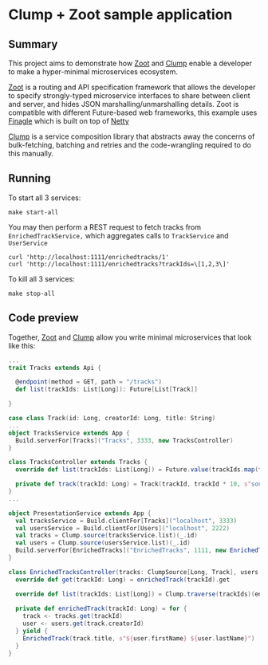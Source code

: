 # Clump + Zoot sample application

## Summary

This project aims to demonstrate how [Zoot](https://github.com/fwbrasil/zoot) and [Clump](https://github.com/getclump/clump) enable a developer to make a hyper-minimal microservices ecosystem.

[Zoot](https://github.com/fwbrasil/zoot) is a routing and API specification framework that allows the developer to specify strongly-typed microservice interfaces to share between client and server, and hides JSON marshalling/unmarshalling details. Zoot is compatible with different Future-based web frameworks, this example uses [Finagle](https://twitter.github.io/finagle/) which is built on top of [Netty](http://netty.io/)

[Clump](https://github.com/getclump/clump) is a service composition library that abstracts away the concerns of bulk-fetching, batching and retries and the code-wrangling required to do this manually.

## Running

To start all 3 services:

```
make start-all
```

You may then perform a REST request to fetch tracks from `EnrichedTrackService,` which aggregates calls to `TrackService` and `UserService`

```
curl 'http://localhost:1111/enrichedtracks/1'
curl 'http://localhost:1111/enrichedtracks?trackIds=\[1,2,3\]'
```

To kill all 3 services:

```
make stop-all
```

## Code preview

Together, [Zoot](https://github.com/fwbrasil/zoot) and [Clump](https://github.com/getclump/clump) allow you write minimal microservices that look like this:

```scala
...
trait Tracks extends Api {

  @endpoint(method = GET, path = "/tracks")
  def list(trackIds: List[Long]): Future[List[Track]]

}

case class Track(id: Long, creatorId: Long, title: String)
...
object TracksService extends App {
  Build.serverFor[Tracks]("Tracks", 3333, new TracksController)
}

class TracksController extends Tracks {
  override def list(trackIds: List[Long]) = Future.value(trackIds.map(track))

  private def track(trackId: Long) = Track(trackId, trackId * 10, s"song$trackId")
}
...

object PresentationService extends App {
  val tracksService = Build.clientFor[Tracks]("localhost", 3333)
  val usersService = Build.clientFor[Users]("localhost", 2222)
  val tracks = Clump.source(tracksService.list)(_.id)
  val users = Clump.source(usersService.list)(_.id)
  Build.serverFor[EnrichedTracks]("EnrichedTracks", 1111, new EnrichedTracksController(tracks, users))
}

class EnrichedTracksController(tracks: ClumpSource[Long, Track], users: ClumpSource[Long, User]) extends EnrichedTracks {
  override def get(trackId: Long) = enrichedTrack(trackId).get

  override def list(trackIds: List[Long]) = Clump.traverse(trackIds)(enrichedTrack).list
    
  private def enrichedTrack(trackId: Long) = for {
    track <- tracks.get(trackId)
    user <- users.get(track.creatorId)
  } yield {
    EnrichedTrack(track.title, s"${user.firstName} ${user.lastName}")
  }
}

```



